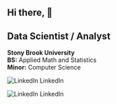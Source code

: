 ## Hi there,  👋

 
## Data Scientist / Analyst

**Stony Brook University**  
**BS:** Applied Math and Statistics  
**Minor:** Computer Science


<p>
  <a href="https://www.linkedin.com/in/sergei-n/" rel="nofollow noreferrer" style="text-decoration: none; color: inherit;">
    <img src="https://i.sstatic.net/gVE0j.png" alt="LinkedIn"> LinkedIn
  </a> &nbsp; 
</p>




<p>
  <a href="https://www.linkedin.com/in/sergei-n/" rel="nofollow noreferrer" style="text-decoration: none; color: inherit;">
    <img src="[https://i.sstatic.net/gVE0j.png](https://www.clipartmax.com/png/small/253-2535512_stony-brook-university-stony-brook-university-logo.png)" alt="LinkedIn"> LinkedIn
  </a> &nbsp; 
</p>
<!--
**ssnez/ssnez** is a ✨ _special_ ✨ repository because its `README.md` (this file) appears on your GitHub profile
